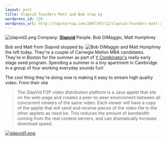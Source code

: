 ```yaml
--- 
layout: post
title: Slapvid founders Matt and Bob stop by
wordpress_id: 126
wordpress_url: http://topstartup.com/2007/07/12/slapvid-founders-matt-and-bob-stop-by/
---
```

<img src="http://topstartup.com/wp-content/uploads/2007/07/slapvid2.png" alt="slapvid2.png" />
Company:  <a href="http://www.slapvid.com/"><strong>Slapvid</strong></a>
People: Bob DiMaggio, Matt Humphrey

<a href="http://topstartup.com/2007/07/12/slapvid-founders-matt-and-bob-stop-by/bob-dimaggio-and-matt-humphrey/" rel="attachment wp-att-127" title="Bob DiMaggio and Matt Humphrey"><img src="http://topstartup.com/wp-content/uploads/2007/07/bob_dimaggio_matt_humphrey.thumbnail.jpg" title="Bob DiMaggio and Matt Humphrey" alt="Bob DiMaggio and Matt Humphrey" align="right" /></a>Bob and Matt from Slapvid stopped by the loft today. They're a couple of Carnegie Mellon MBA candidates. They're in Boston for the summer as part of <a href="http://ycombinator.com">Y Combinator's</a> really early stage seed program. Spending a summer in a tiny apartment in Cambridge in a group of four working everyday sounds fun!<!--more-->

The cool thing they're doing now is making it easy to stream high quality video. From their site
<blockquote>The SlapVid P2P video distribution platform is a Java applet that sits on the web-page and creates a peer-to-peer environment between all concurrent viewers of the same video. Each viewer will have a copy of the applet that will send and receive pieces of the video file to the other applets as need be. This reduces the amount of bandwidth coming from the real content servers, and can dramatically increase download speed.</blockquote>
<a href="http://topstartup.com/wp-content/uploads/2007/07/slapvid1.png" title="slapvid1.png"><img src="http://topstartup.com/wp-content/uploads/2007/07/slapvid1.thumbnail.png" alt="slapvid1.png" /></a>
